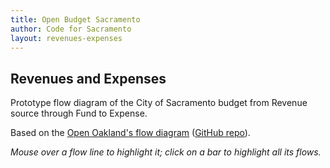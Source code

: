 ```yaml
---
title: Open Budget Sacramento
author: Code for Sacramento
layout: revenues-expenses
---
```


## Revenues and Expenses

Prototype flow diagram of the City of Sacramento budget from Revenue source through Fund to Expense.

Based on the [Open Oakland's flow diagram](http://openbudgetoakland.org/2015-17-proposed-budget-flow.html) ([GitHub repo](https://github.com/openoakland/openbudgetoakland)).

*Mouse over a flow line to highlight it; click on a bar to highlight all its flows.*
